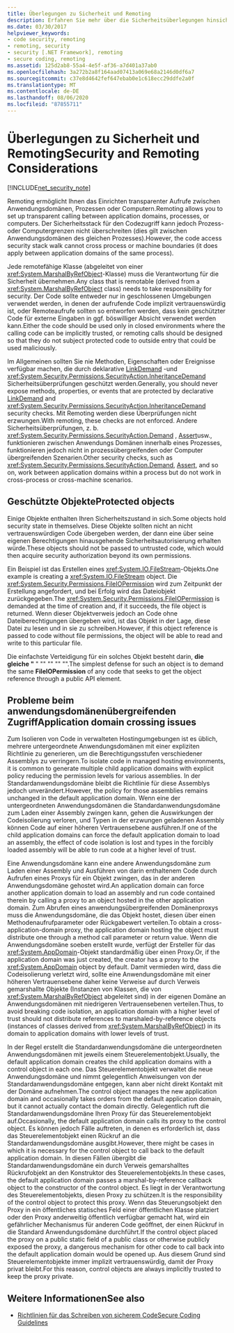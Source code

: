 ```yaml
---
title: Überlegungen zu Sicherheit und Remoting
description: Erfahren Sie mehr über die Sicherheitsüberlegungen hinsichtlich Remoting, mit denen Sie einen transparenten Aufruf zwischen Anwendungs Domänen, Prozessen oder Computern einrichten können.
ms.date: 03/30/2017
helpviewer_keywords:
- code security, remoting
- remoting, security
- security [.NET Framework], remoting
- secure coding, remoting
ms.assetid: 125d2ab8-55a4-4e5f-af36-a7d401a37ab0
ms.openlocfilehash: 3a272b2a8f164aad07413a069e68a2146d0df6a7
ms.sourcegitcommit: c37e8d4642fef647ebab0e1c618ecc29ddfe2a0f
ms.translationtype: MT
ms.contentlocale: de-DE
ms.lasthandoff: 08/06/2020
ms.locfileid: "87855711"
---
```

# <a name="security-and-remoting-considerations"></a><span data-ttu-id="14c0f-103">Überlegungen zu Sicherheit und Remoting</span><span class="sxs-lookup"><span data-stu-id="14c0f-103">Security and Remoting Considerations</span></span>

[!INCLUDE[net_security_note](../../../includes/net-security-note-md.md)]

<span data-ttu-id="14c0f-104">Remoting ermöglicht Ihnen das Einrichten transparenter Aufrufe zwischen Anwendungsdomänen, Prozessen oder Computern.</span><span class="sxs-lookup"><span data-stu-id="14c0f-104">Remoting allows you to set up transparent calling between application domains, processes, or computers.</span></span> <span data-ttu-id="14c0f-105">Der Sicherheitsstack für den Codezugriff kann jedoch Prozess- oder Computergrenzen nicht überschreiten (dies gilt zwischen Anwendungsdomänen des gleichen Prozesses).</span><span class="sxs-lookup"><span data-stu-id="14c0f-105">However, the code access security stack walk cannot cross process or machine boundaries (it does apply between application domains of the same process).</span></span>  
  
 <span data-ttu-id="14c0f-106">Jede remotefähige Klasse (abgeleitet von einer <xref:System.MarshalByRefObject>-Klasse) muss die Verantwortung für die Sicherheit übernehmen.</span><span class="sxs-lookup"><span data-stu-id="14c0f-106">Any class that is remotable (derived from a <xref:System.MarshalByRefObject> class) needs to take responsibility for security.</span></span> <span data-ttu-id="14c0f-107">Der Code sollte entweder nur in geschlossenen Umgebungen verwendet werden, in denen der aufrufende Code implizit vertrauenswürdig ist, oder Remoteaufrufe sollten so entworfen werden, dass kein geschützter Code für externe Eingaben in ggf. böswilliger Absicht verwendet werden kann.</span><span class="sxs-lookup"><span data-stu-id="14c0f-107">Either the code should be used only in closed environments where the calling code can be implicitly trusted, or remoting calls should be designed so that they do not subject protected code to outside entry that could be used maliciously.</span></span>  
  
 <span data-ttu-id="14c0f-108">Im Allgemeinen sollten Sie nie Methoden, Eigenschaften oder Ereignisse verfügbar machen, die durch deklarative [LinkDemand](link-demands.md) -und <xref:System.Security.Permissions.SecurityAction.InheritanceDemand> Sicherheitsüberprüfungen geschützt werden.</span><span class="sxs-lookup"><span data-stu-id="14c0f-108">Generally, you should never expose methods, properties, or events that are protected by declarative [LinkDemand](link-demands.md) and <xref:System.Security.Permissions.SecurityAction.InheritanceDemand> security checks.</span></span> <span data-ttu-id="14c0f-109">Mit Remoting werden diese Überprüfungen nicht erzwungen.</span><span class="sxs-lookup"><span data-stu-id="14c0f-109">With remoting, these checks are not enforced.</span></span> <span data-ttu-id="14c0f-110">Andere Sicherheitsüberprüfungen, z. b. <xref:System.Security.Permissions.SecurityAction.Demand> , [Assert](using-the-assert-method.md)usw., funktionieren zwischen Anwendungs Domänen innerhalb eines Prozesses, funktionieren jedoch nicht in prozessübergreifenden oder Computer übergreifenden Szenarien.</span><span class="sxs-lookup"><span data-stu-id="14c0f-110">Other security checks, such as <xref:System.Security.Permissions.SecurityAction.Demand>, [Assert](using-the-assert-method.md), and so on, work between application domains within a process but do not work in cross-process or cross-machine scenarios.</span></span>  
  
## <a name="protected-objects"></a><span data-ttu-id="14c0f-111">Geschützte Objekte</span><span class="sxs-lookup"><span data-stu-id="14c0f-111">Protected objects</span></span>  
 <span data-ttu-id="14c0f-112">Einige Objekte enthalten Ihren Sicherheitszustand in sich.</span><span class="sxs-lookup"><span data-stu-id="14c0f-112">Some objects hold security state in themselves.</span></span> <span data-ttu-id="14c0f-113">Diese Objekte sollten nicht an nicht vertrauenswürdigen Code übergeben werden, der dann eine über seine eigenen Berechtigungen hinausgehende Sicherheitsautorisierung erhalten würde.</span><span class="sxs-lookup"><span data-stu-id="14c0f-113">These objects should not be passed to untrusted code, which would then acquire security authorization beyond its own permissions.</span></span>  
  
 <span data-ttu-id="14c0f-114">Ein Beispiel ist das Erstellen eines <xref:System.IO.FileStream>-Objekts.</span><span class="sxs-lookup"><span data-stu-id="14c0f-114">One example is creating a <xref:System.IO.FileStream> object.</span></span> <span data-ttu-id="14c0f-115">Die <xref:System.Security.Permissions.FileIOPermission> wird zum Zeitpunkt der Erstellung angefordert, und bei Erfolg wird das Dateiobjekt zurückgegeben.</span><span class="sxs-lookup"><span data-stu-id="14c0f-115">The <xref:System.Security.Permissions.FileIOPermission> is demanded at the time of creation and, if it succeeds, the file object is returned.</span></span> <span data-ttu-id="14c0f-116">Wenn dieser Objektverweis jedoch an Code ohne Dateiberechtigungen übergeben wird, ist das Objekt in der Lage, diese Datei zu lesen und in sie zu schreiben.</span><span class="sxs-lookup"><span data-stu-id="14c0f-116">However, if this object reference is passed to code without file permissions, the object will be able to read and write to this particular file.</span></span>  
  
 <span data-ttu-id="14c0f-117">Die einfachste Verteidigung für ein solches Objekt besteht darin, **die gleiche "** " "" "" "" "".</span><span class="sxs-lookup"><span data-stu-id="14c0f-117">The simplest defense for such an object is to demand the same **FileIOPermission** of any code that seeks to get the object reference through a public API element.</span></span>  
  
## <a name="application-domain-crossing-issues"></a><span data-ttu-id="14c0f-118">Probleme beim anwendungsdomänenübergreifenden Zugriff</span><span class="sxs-lookup"><span data-stu-id="14c0f-118">Application domain crossing issues</span></span>  
 <span data-ttu-id="14c0f-119">Zum Isolieren von Code in verwalteten Hostingumgebungen ist es üblich, mehrere untergeordnete Anwendungsdomänen mit einer expliziten Richtlinie zu generieren, um die Berechtigungsstufen verschiedener Assemblys zu verringern.</span><span class="sxs-lookup"><span data-stu-id="14c0f-119">To isolate code in managed hosting environments, it is common to generate multiple child application domains with explicit policy reducing the permission levels for various assemblies.</span></span> <span data-ttu-id="14c0f-120">In der Standardanwendungsdomäne bleibt die Richtlinie für diese Assemblys jedoch unverändert.</span><span class="sxs-lookup"><span data-stu-id="14c0f-120">However, the policy for those assemblies remains unchanged in the default application domain.</span></span> <span data-ttu-id="14c0f-121">Wenn eine der untergeordneten Anwendungsdomänen die Standardanwendungsdomäne zum Laden einer Assembly zwingen kann, gehen die Auswirkungen der Codeisolierung verloren, und Typen in der erzwungen geladenen Assembly können Code auf einer höheren Vertrauensebene ausführen.</span><span class="sxs-lookup"><span data-stu-id="14c0f-121">If one of the child application domains can force the default application domain to load an assembly, the effect of code isolation is lost and types in the forcibly loaded assembly will be able to run code at a higher level of trust.</span></span>  
  
 <span data-ttu-id="14c0f-122">Eine Anwendungsdomäne kann eine andere Anwendungsdomäne zum Laden einer Assembly und Ausführen von darin enthaltenem Code durch Aufrufen eines Proxys für ein Objekt zwingen, das in der anderen Anwendungsdomäne gehostet wird.</span><span class="sxs-lookup"><span data-stu-id="14c0f-122">An application domain can force another application domain to load an assembly and run code contained therein by calling a proxy to an object hosted in the other application domain.</span></span> <span data-ttu-id="14c0f-123">Zum Abrufen eines anwendungsübergreifenden Domänenproxys muss die Anwendungsdomäne, die das Objekt hostet, diesen über einen Methodenaufrufparameter oder Rückgabewert verteilen.</span><span class="sxs-lookup"><span data-stu-id="14c0f-123">To obtain a cross-application-domain proxy, the application domain hosting the object must distribute one through a method call parameter or return value.</span></span> <span data-ttu-id="14c0f-124">Wenn die Anwendungsdomäne soeben erstellt wurde, verfügt der Ersteller für das <xref:System.AppDomain>-Objekt standardmäßig über einen Proxy.</span><span class="sxs-lookup"><span data-stu-id="14c0f-124">Or, if the application domain was just created, the creator has a proxy to the <xref:System.AppDomain> object by default.</span></span> <span data-ttu-id="14c0f-125">Damit vermieden wird, dass die Codeisolierung verletzt wird, sollte eine Anwendungsdomäne mit einer höheren Vertrauensebene daher keine Verweise auf durch Verweis gemarshallte Objekte (Instanzen von Klassen, die von <xref:System.MarshalByRefObject> abgeleitet sind) in der eigenen Domäne an Anwendungsdomänen mit niedrigeren Vertrauensebenen verteilen.</span><span class="sxs-lookup"><span data-stu-id="14c0f-125">Thus, to avoid breaking code isolation, an application domain with a higher level of trust should not distribute references to marshaled-by-reference objects (instances of classes derived from <xref:System.MarshalByRefObject>) in its domain to application domains with lower levels of trust.</span></span>  
  
 <span data-ttu-id="14c0f-126">In der Regel erstellt die Standardanwendungsdomäne die untergeordneten Anwendungsdomänen mit jeweils einem Steuerelementobjekt.</span><span class="sxs-lookup"><span data-stu-id="14c0f-126">Usually, the default application domain creates the child application domains with a control object in each one.</span></span> <span data-ttu-id="14c0f-127">Das Steuerelementobjekt verwaltet die neue Anwendungsdomäne und nimmt gelegentlich Anweisungen von der Standardanwendungsdomäne entgegen, kann aber nicht direkt Kontakt mit der Domäne aufnehmen.</span><span class="sxs-lookup"><span data-stu-id="14c0f-127">The control object manages the new application domain and occasionally takes orders from the default application domain, but it cannot actually contact the domain directly.</span></span> <span data-ttu-id="14c0f-128">Gelegentlich ruft die Standardanwendungsdomäne Ihren Proxy für das Steuerelementobjekt auf.</span><span class="sxs-lookup"><span data-stu-id="14c0f-128">Occasionally, the default application domain calls its proxy to the control object.</span></span> <span data-ttu-id="14c0f-129">Es können jedoch Fälle auftreten, in denen es erforderlich ist, dass das Steuerelementobjekt einen Rückruf an die Standardanwendungsdomäne ausgibt.</span><span class="sxs-lookup"><span data-stu-id="14c0f-129">However, there might be cases in which it is necessary for the control object to call back to the default application domain.</span></span> <span data-ttu-id="14c0f-130">In diesen Fällen übergibt die Standardanwendungsdomäne ein durch Verweis gemarshalltes Rückrufobjekt an den Konstruktor des Steuerelementobjekts.</span><span class="sxs-lookup"><span data-stu-id="14c0f-130">In these cases, the default application domain passes a marshal-by-reference callback object to the constructor of the control object.</span></span> <span data-ttu-id="14c0f-131">Es liegt in der Verantwortung des Steuerelementobjekts, diesen Proxy zu schützen.</span><span class="sxs-lookup"><span data-stu-id="14c0f-131">It is the responsibility of the control object to protect this proxy.</span></span> <span data-ttu-id="14c0f-132">Wenn das Steuerungsobjekt den Proxy in ein öffentliches statisches Feld einer öffentlichen Klasse platziert oder den Proxy anderweitig öffentlich verfügbar gemacht hat, wird ein gefährlicher Mechanismus für anderen Code geöffnet, der einen Rückruf in die Standard Anwendungsdomäne durchführt.</span><span class="sxs-lookup"><span data-stu-id="14c0f-132">If the control object placed the proxy on a public static field of a public class or otherwise publicly exposed the proxy, a dangerous mechanism for other code to call back into the default application domain would be opened up.</span></span> <span data-ttu-id="14c0f-133">Aus diesem Grund sind Steuerelementobjekte immer implizit vertrauenswürdig, damit der Proxy privat bleibt.</span><span class="sxs-lookup"><span data-stu-id="14c0f-133">For this reason, control objects are always implicitly trusted to keep the proxy private.</span></span>  
  
## <a name="see-also"></a><span data-ttu-id="14c0f-134">Weitere Informationen</span><span class="sxs-lookup"><span data-stu-id="14c0f-134">See also</span></span>

- [<span data-ttu-id="14c0f-135">Richtlinien für das Schreiben von sicherem Code</span><span class="sxs-lookup"><span data-stu-id="14c0f-135">Secure Coding Guidelines</span></span>](../../standard/security/secure-coding-guidelines.md)
